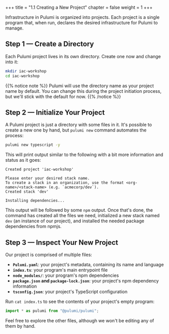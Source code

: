 +++
title = "1.1 Creating a New Project"
chapter = false
weight = 1
+++


Infrastructure in Pulumi is organized into projects. Each project is a single program that, when run, declares the desired infrastructure for Pulumi to manage.

## Step 1 &mdash; Create a Directory

Each Pulumi project lives in its own directory. Create one now and change into it:

```bash
mkdir iac-workshop
cd iac-workshop
```

{{% notice note %}}
Pulumi will use the directory name as your project name by default. You can change this during the project initiation process, but we'll stick with the default for now.
{{% /notice %}}

## Step 2 &mdash; Initialize Your Project

A Pulumi project is just a directory with some files in it. It's possible to create a new one by hand, but  `pulumi new` command automates the process:

```bash
pulumi new typescript -y
```

This will print output similar to the following with a bit more information and status as it goes:

```text
Created project 'iac-workshop'

Please enter your desired stack name.
To create a stack in an organization, use the format <org-name>/<stack-name> (e.g. `acmecorp/dev`).
Created stack 'dev'

Installing dependencies...
```

This output will be followed by some `npm` output. Once that's done, the command has created all the files we need, initialized a new stack named `dev` (an instance of our project), and installed the needed package dependencies from npmjs.

## Step 3 &mdash; Inspect Your New Project

Our project is comprised of multiple files:

* **`Pulumi.yaml`**: your project's metadata, containing its name and language
* **`index.ts`**: your program's main entrypoint file
* **`node_modules/`**: your program's npm dependencies
* **`package.json` and `package-lock.json`**: your project's npm dependency information
* **`tsconfig.json`**: your project's TypeScript configuration

Run `cat index.ts` to see the contents of your project's empty program:

```typescript
import * as pulumi from "@pulumi/pulumi";
```

Feel free to explore the other files, although we won't be editing any of them by hand.
